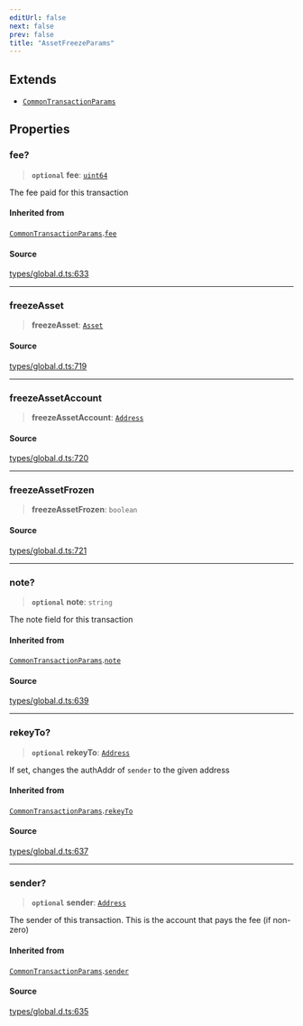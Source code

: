 ```yaml
---
editUrl: false
next: false
prev: false
title: "AssetFreezeParams"
---
```


## Extends

- [`CommonTransactionParams`](CommonTransactionParams.md)

## Properties

### fee?

> **`optional`** **fee**: [`uint64`](../type-aliases/uint64.md)

The fee paid for this transaction

#### Inherited from

[`CommonTransactionParams`](CommonTransactionParams.md).[`fee`](CommonTransactionParams.md#fee)

#### Source

[types/global.d.ts:633](https://github.com/algorandfoundation/tealscript/blob/e015f8b0/types/global.d.ts#L633)

***

### freezeAsset

> **freezeAsset**: [`Asset`](../classes/Asset.md)

#### Source

[types/global.d.ts:719](https://github.com/algorandfoundation/tealscript/blob/e015f8b0/types/global.d.ts#L719)

***

### freezeAssetAccount

> **freezeAssetAccount**: [`Address`](../classes/Address.md)

#### Source

[types/global.d.ts:720](https://github.com/algorandfoundation/tealscript/blob/e015f8b0/types/global.d.ts#L720)

***

### freezeAssetFrozen

> **freezeAssetFrozen**: `boolean`

#### Source

[types/global.d.ts:721](https://github.com/algorandfoundation/tealscript/blob/e015f8b0/types/global.d.ts#L721)

***

### note?

> **`optional`** **note**: `string`

The note field for this transaction

#### Inherited from

[`CommonTransactionParams`](CommonTransactionParams.md).[`note`](CommonTransactionParams.md#note)

#### Source

[types/global.d.ts:639](https://github.com/algorandfoundation/tealscript/blob/e015f8b0/types/global.d.ts#L639)

***

### rekeyTo?

> **`optional`** **rekeyTo**: [`Address`](../classes/Address.md)

If set, changes the authAddr of `sender` to the given address

#### Inherited from

[`CommonTransactionParams`](CommonTransactionParams.md).[`rekeyTo`](CommonTransactionParams.md#rekeyto)

#### Source

[types/global.d.ts:637](https://github.com/algorandfoundation/tealscript/blob/e015f8b0/types/global.d.ts#L637)

***

### sender?

> **`optional`** **sender**: [`Address`](../classes/Address.md)

The sender of this transaction. This is the account that pays the fee (if non-zero)

#### Inherited from

[`CommonTransactionParams`](CommonTransactionParams.md).[`sender`](CommonTransactionParams.md#sender)

#### Source

[types/global.d.ts:635](https://github.com/algorandfoundation/tealscript/blob/e015f8b0/types/global.d.ts#L635)
